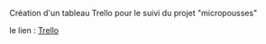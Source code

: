 Création d'un tableau Trello pour le suivi du projet "micropousses"

le lien : [Trello](https://trello.com/b/ZM71qJSG/suivi-projet-1micro-pousses)

